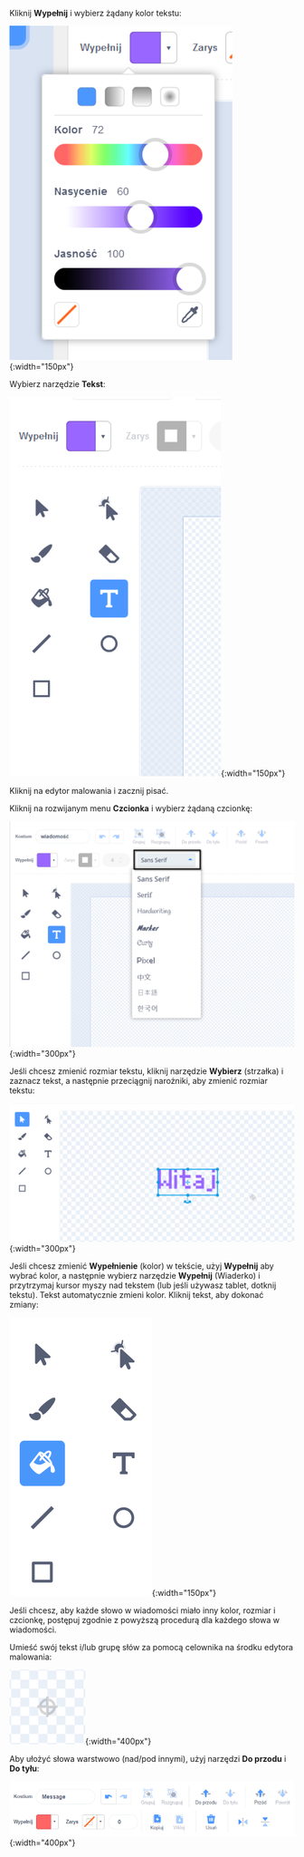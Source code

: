 Kliknij **Wypełnij** i wybierz żądany kolor tekstu:

![Menu wyboru koloru wypełnienia z suwakami do sterowania kolorem, nasyceniem i jasnością.](images/from-me-fill-colour.png){:width="150px"}

Wybierz narzędzie **Tekst**:

![Narzędzie Tekst.](images/from-me-text-tool.png){:width="150px"}

Kliknij na edytor malowania i zacznij pisać.

Kliknij na rozwijanym menu **Czcionka** i wybierz żądaną czcionkę:

![Menu rozwijane Czcionka pokazujące czcionki dostępne do użycia w programie Scratch.](images/from-me-text-font.png){:width="300px"}

Jeśli chcesz zmienić rozmiar tekstu, kliknij narzędzie **Wybierz** (strzałka) i zaznacz tekst, a następnie przeciągnij narożniki, aby zmienić rozmiar tekstu:

![Narzędzie Wybierz (strzałka) i uchwyty do zmiany rozmiarów.](images/from-me-arrow-resize.png){:width="300px"}

Jeśli chcesz zmienić **Wypełnienie** (kolor) w tekście, użyj **Wypełnij** aby wybrać kolor, a następnie wybierz narzędzie **Wypełnij** (Wiaderko) i przytrzymaj kursor myszy nad tekstem (lub jeśli używasz tablet, dotknij tekstu). Tekst automatycznie zmieni kolor. Kliknij tekst, aby dokonać zmiany:

![Narzędzie Wypełnienie (wiadro).](images/from-me-fill-bucket.png){:width="150px"}

Jeśli chcesz, aby każde słowo w wiadomości miało inny kolor, rozmiar i czcionkę, postępuj zgodnie z powyższą procedurą dla każdego słowa w wiadomości.

Umieść swój tekst i/lub grupę słów za pomocą celownika na środku edytora malowania:

![Celownik.](images/from-me-paint-editor-centre.png){:width="400px"}

Aby ułożyć słowa warstwowo (nad/pod innymi), użyj narzędzi **Do przodu** i **Do tyłu**:

![Narzędzia do przesuwania warstw Do przodu i Do tyłu.](images/from-me-paint-editor-forward-backward.png){:width="400px"}

